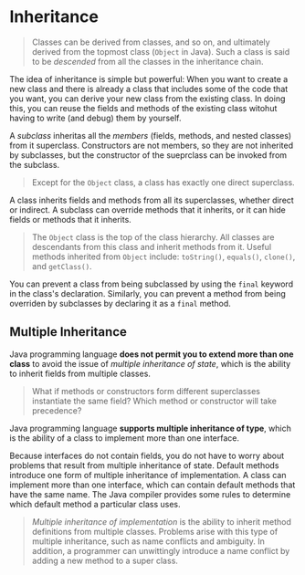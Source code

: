 # Inheritance

> Classes can be derived from classes, and so on, and ultimately derived from the topmost class (`Object` in Java). Such a class is said to be _descended_ from all the classes in the inheritance chain.

The idea of inheritance is simple but powerful: When you want to create a new class and there is already a class that includes some of the code that you want, you can derive your new class from the existing class. In doing this, you can reuse the fields and methods of the existing class witohut having to write (and debug) them by yourself.

A _subclass_ inheritas all the _members_ (fields, methods, and nested classes) from it superclass. Constructors are not members, so they are not inherited by subclasses, but the constructor of the sueprclass can be invoked from the subclass.

> Except for the `Object` class, a class has exactly one direct superclass.

A class inherits fields and methods from all its superclasses, whether direct or indirect. A subclass can override methods that it inherits, or it can hide fields or methods that it inherits.

> The `Object` class is the top of the class hierarchy. All classes are descendants from this class and inherit methods from it. Useful methods inherited from `Object` include: `toString()`, `equals()`, `clone()`, and `getClass()`.

You can prevent a class from being subclassed by using the `final` keyword in the class's declaration. Similarly, you can prevent a method from being overriden by subclasses by declaring it as a `final` method.

## Multiple Inheritance

Java programming language __does not permit you to extend more than one class__ to avoid the issue of _multiple inheritance of state_, which is the ability to inherit fields from multiple classes.

> What if methods or constructors form different superclasses instantiate the same field? Which method or constructor will take precedence?

Java programming language __supports multiple inheritance of type__, which is the ability of a class to implement more than one interface.

Because interfaces do not contain fields, you do not have to worry about problems that result from multiple inheritance of state. Default methods introduce one form of multiple inheritance of implementation. A class can implement more than one interface, which can contain default methods that have the same name. The Java compiler provides some rules to determine which default method a particular class uses.

> _Multiple inheritance of implementation_ is the ability to inherit method definitions from multiple classes. Problems arise with this type of multiple inheritance, such as name conflicts and ambiguity. In addition, a programmer can unwittingly introduce a name conflict by adding a new method to a super class.
